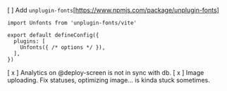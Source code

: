 [ ]  Add `unplugin-fonts`[https://www.npmjs.com/package/unplugin-fonts]
```
import Unfonts from 'unplugin-fonts/vite'

export default defineConfig({
  plugins: [
    Unfonts({ /* options */ }),
  ],
})
```

[ x ]  Analytics on @deploy-screen is not in sync with db.
[ x ]  Image uploading. Fix statuses, optimizing image... is kinda stuck sometimes.



